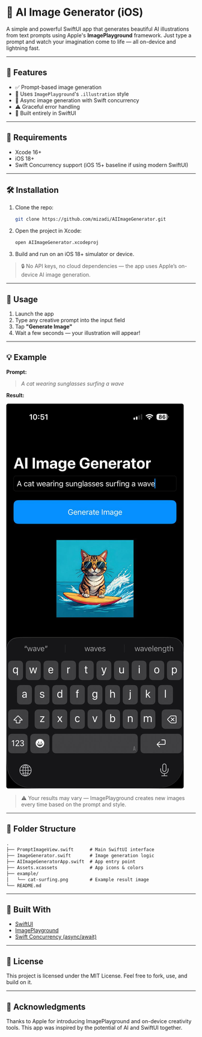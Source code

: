 # 🧠 AI Image Generator (iOS)

A simple and powerful SwiftUI app that generates beautiful AI illustrations from text prompts using Apple's **ImagePlayground** framework. Just type a prompt and watch your imagination come to life — all on-device and lightning fast.

---

## 📸 Features

- ✅ Prompt-based image generation
- 🎨 Uses `ImagePlayground`'s `.illustration` style
- 🧠 Async image generation with Swift concurrency
- ⚠️ Graceful error handling
- 🚀 Built entirely in SwiftUI

---

## 📱 Requirements

- Xcode 16+
- iOS 18+
- Swift Concurrency support (iOS 15+ baseline if using modern SwiftUI)

---

## 🛠️ Installation

1. Clone the repo:
   ```bash
   git clone https://github.com/mizadi/AIImageGenerator.git
   ```

2. Open the project in Xcode:
   ```bash
   open AIImageGenerator.xcodeproj
   ```

3. Build and run on an iOS 18+ simulator or device.

> 🔒 No API keys, no cloud dependencies — the app uses Apple’s on-device AI image generation.

---

## 🚀 Usage

1. Launch the app
2. Type any creative prompt into the input field
3. Tap **"Generate Image"**
4. Wait a few seconds — your illustration will appear!

---

## 💡 Example

**Prompt:**

> _A cat wearing sunglasses surfing a wave_

**Result:**

![Generated Image](screenshots/cat-surfing.jpeg)

> ⚠️ Your results may vary — ImagePlayground creates new images every time based on the prompt and style.

---

## 📂 Folder Structure

```
.
├── PromptImageView.swift      # Main SwiftUI interface
├── ImageGenerator.swift       # Image generation logic
├── AIImageGeneratorApp.swift  # App entry point
├── Assets.xcassets            # App icons & colors
├── example/
│   └── cat-surfing.png        # Example result image
└── README.md
```

---

## 🧩 Built With

- [SwiftUI](https://developer.apple.com/xcode/swiftui/)
- [ImagePlayground](https://developer.apple.com/documentation/imageplayground)
- [Swift Concurrency (async/await)](https://docs.swift.org/swift-book/LanguageGuide/Concurrency.html)

---

## 📌 License

This project is licensed under the MIT License. Feel free to fork, use, and build on it.

---

## 🙌 Acknowledgments

Thanks to Apple for introducing ImagePlayground and on-device creativity tools. This app was inspired by the potential of AI and SwiftUI together.
